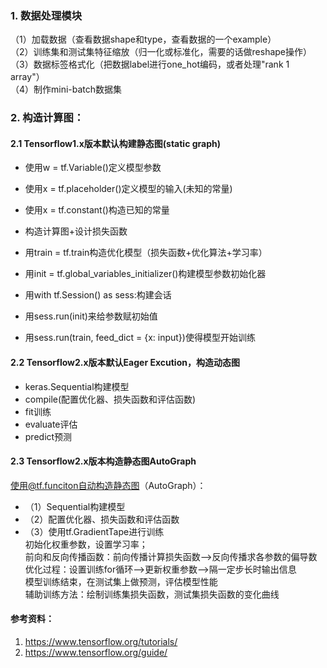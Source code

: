 ### 1. 数据处理模块    
（1）加载数据（查看数据shape和type，查看数据的一个example）    
（2）训练集和测试集特征缩放（归一化或标准化，需要的话做reshape操作）    
（3）数据标签格式化（把数据label进行one_hot编码，或者处理"rank 1 array"）    
（4）制作mini-batch数据集   
   
  
### 2. 构造计算图：
#### 2.1 Tensorflow1.x版本默认构建静态图(static graph)      
+ 使用w = tf.Variable()定义模型参数
+ 使用x = tf.placeholder()定义模型的输入(未知的常量)
+ 使用x = tf.constant()构造已知的常量
+ 构造计算图+设计损失函数
+ 用train = tf.train构造优化模型（损失函数+优化算法+学习率）  
  
+ 用init = tf.global_variables_initializer()构建模型参数初始化器
+ 用with tf.Session() as sess:构建会话
+ 用sess.run(init)来给参数赋初始值
+ 用sess.run(train, feed_dict = {x: input})使得模型开始训练

#### 2.2 Tensorflow2.x版本默认Eager Excution，构造动态图
+ keras.Sequential构建模型  
+ compile(配置优化器、损失函数和评估函数)  
+ fit训练  
+ evaluate评估  
+ predict预测  

#### 2.3 Tensorflow2.x版本构造静态图AutoGraph
使用@tf.funciton自动构造静态图（AutoGraph）：    
+ （1）Sequential构建模型  
+ （2）配置优化器、损失函数和评估函数  
+ （3）使用tf.GradientTape进行训练  
初始化权重参数，设置学习率；     
前向和反向传播函数：前向传播计算损失函数-->反向传播求各参数的偏导数    
优化过程：设置训练for循环-->更新权重参数-->隔一定步长时输出信息    
模型训练结束，在测试集上做预测，评估模型性能    
辅助训练方法：绘制训练集损失函数，测试集损失函数的变化曲线   



 
#### 参考资料：
1. https://www.tensorflow.org/tutorials/
2. https://www.tensorflow.org/guide/

